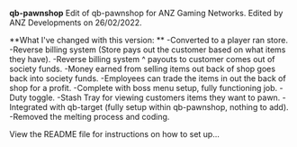 **qb-pawnshop**
Edit of qb-pawnshop for ANZ Gaming Networks. 
Edited by ANZ Developments on 26/02/2022.

**What I've changed with this version: **
-Converted to a player ran store. 
-Reverse billing system (Store pays out the customer based on what items they have).
-Reverse billing system ^ payouts to customer comes out of society funds.
-Money earned from selling items out back of shop goes back into society funds.
-Employees can trade the items in out the back of shop for a profit.
-Complete with boss menu setup, fully functioning job.
-Duty toggle.
-Stash Tray for viewing customers items they want to pawn.
-Integrated with qb-target (fully setup within qb-pawnshop, nothing to add).
-Removed the melting process and coding.

View the README file for instructions on how to set up...
